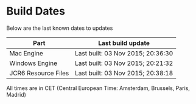 # Build Dates

Below are the last known dates to updates

Part | Last build update
-----|-----
Mac Engine | Last built: 03 Nov 2015; 20:36:30
Windows Engine | Last built: 03 Nov 2015; 20:21:32
JCR6 Resource Files | Last built: 03 Nov 2015; 20:38:18
All times are in CET (Central European Time: Amsterdam, Brussels, Paris, Madrid)



